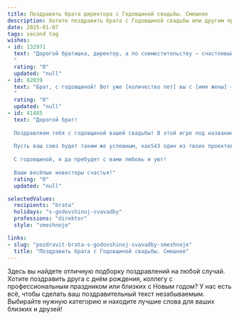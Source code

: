 ```yaml
---
title: Поздравить брата директора с Годовщиной свадьбы. Смешное
description: Хотите поздравить брата с Годовщиной свадьбы или другим праздником? Наш ИИ создаст незабываемое поздравление, а вы обязательно выделитесь среди других.  
date: 2025-01-07
tags: second tag
wishes:
- id: 132971
  text: "Дорогой братишка, директор, а по совместительству – счастливый муж! С годовщиной вашей свадьбы!  Желаю вам, чтобы даже самые сложные корпоративные стратегии были проще, чем улаживать семейные конфликты (шутка, конечно,  но  чуть-чуть правды в ней есть!). Пусть ваша любовь будет такой же крепкой и прибыльной, как ваш бизнес, а семейный бюджет  — всегда в плюсе!  Счастья вам, море позитива и ещё одной годовщины через год!
  "
  rating: "0"
  updated: "null"
- id: 82039
  text: "Брат, с годовщиной! Вот уже [количество лет] вы с [имя жены] – команда мечты! Директор и его правая рука, управляющая хаосом домашнего очага.  Желаю вам, чтобы ваш бизнес процветал не только в офисе, но и дома, чтобы ваша прибыль была высока, а дивиденды от семейного счастья только росли!
  "
  rating: "0"
  updated: "null"
- id: 41485
  text: "Дорогой брат!
  
  Поздравляем тебя с годовщиной вашей свадьбы! В этой игре под названием \"брачная жизнь\" вы уже прошли уровень, где надо научиться делить весь холодильник и выбирать, кто будет мыть посуду! Как настоящий директор, ты справляешься с кризисами на семейном фронте, а твоя жена – это тот самый строгий, но мудрый финансовый консультант, который всегда подскажет, когда лучше вложить свои силы в дом, а когда – в романтики.
  
  Пусть ваш союз будет таким же успешным, как543 один из твоих проектов, а любовная статистика всегда показывает только положительные цифры! Желаем вам много смеха, тепла и весёлых моментов, чтобы ваша жизнь была как удачный бизнес – с постоянным ростом и минимальными затратами на ссоры.
  
  С годовщиной, и да пребудет с вами любовь и уют!
  
  Ваши весёлые инвесторы счастья!"
  rating: "0"
  updated: "null"

selectedValues:
  recipients: "brata"
  holidays: "s-godovshinoj-svavadby"
  professions: "direktor"
  style: "smeshnoje"

links:
- slug: "pozdravit-brata-s-godovshinoj-svavadby-smeshnoje"
  title: "Поздравить брата с Годовщиной свадьбы. Смешное"
---
```


Здесь вы найдете отличную подборку поздравлений на любой случай.
Хотите поздравить друга с днём рождения, коллегу с профессиональным праздником или близких с Новым годом? У нас есть всё, чтобы сделать ваш поздравительный текст незабываемым. Выбирайте нужную категорию и находите лучшие слова для ваших близких и друзей!
